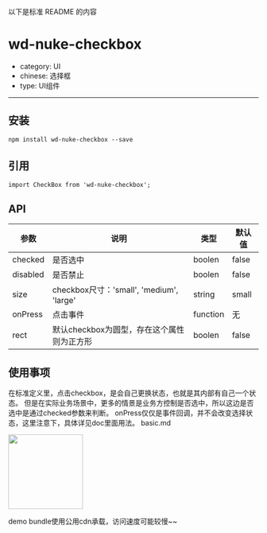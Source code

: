 以下是标准 README 的内容

# wd-nuke-checkbox

- category: UI
- chinese: 选择框
- type: UI组件

---

## 安装
`npm install wd-nuke-checkbox --save`

## 引用
`import CheckBox from 'wd-nuke-checkbox';`

## API

参数 | 说明 | 类型 | 默认值
-----|-----|-----|-----
checked | 是否选中 | boolen | false
disabled | 是否禁止 | boolen | false
size |  checkbox尺寸：'small', 'medium', 'large' | string | small
onPress | 点击事件 | function| 无
rect | 默认checkbox为圆型，存在这个属性则为正方形 | boolen | false

## 使用事项

在标准定义里，点击checkbox，是会自己更换状态，也就是其内部有自己一个状态。
但是在实际业务场景中，更多的情景是业务方控制是否选中，所以这边是否选中是通过checked参数来判断。
onPress仅仅是事件回调，并不会改变选择状态，这里注意下，具体详见doc里面用法。<!--二维码分隔误删-->
basic.md 

 <img src='http://qr.liantu.com/api.php?&w=200&text=https://h5.m.taobao.com/qn/mobile/weex-tpl.html?_wx_tpl=https://unpkg.com/wd-nuke-checkbox@0.0.2/demo/basic.js' width="150px"/> 

demo bundle使用公用cdn承载，访问速度可能较慢~~